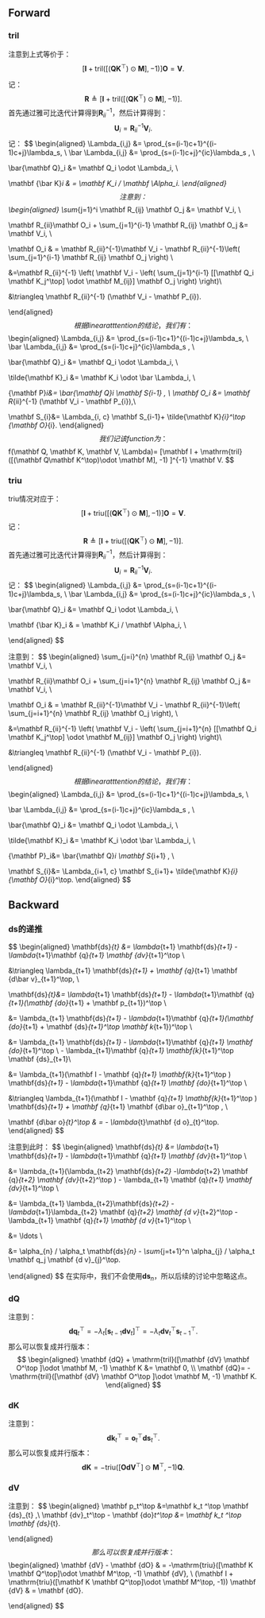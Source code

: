 ## Forward

### tril

注意到上式等价于：
$$
[\mathbf I + \mathrm{tril}([(\mathbf Q\mathbf K^\top)\odot \mathbf M], -1) ] \mathbf O = \mathbf V.
$$

记：
$$
\mathbf R\triangleq [\mathbf I + \mathrm{tril}([(\mathbf Q\mathbf K^\top)\odot \mathbf M], -1) ] .
$$
首先通过雅可比迭代计算得到$\mathbf R_{ii}^{-1}$，然后计算得到：
$$
\mathbf U_i = \mathbf R_{ii}^{-1} \mathbf V_i.
$$
记：
$$
\begin{aligned}
\Lambda_{i,j} &= \prod_{s=(i-1)c+1}^{(i-1)c+j}\lambda_s, \\
\bar \Lambda_{i,j} &= \prod_{s=(i-1)c+j}^{ic}\lambda_s , \\

\bar{\mathbf Q}_i &=  \mathbf Q_i \odot  \Lambda_i,  \\


\mathbf {\bar K}_i & = \mathbf K_i / \mathbf \Alpha_i.
\end{aligned}
$$
注意到：
$$
\begin{aligned}
\sum_{j=1}^i \mathbf R_{ij} \mathbf O_j &= \mathbf V_i, \\

\mathbf R_{ii}\mathbf O_i + \sum_{j=1}^{i-1} \mathbf R_{ij} \mathbf O_j &= \mathbf V_i, \\

\mathbf O_i & = \mathbf R_{ii}^{-1}\mathbf V_i - \mathbf R_{ii}^{-1}\left( \sum_{j=1}^{i-1} \mathbf R_{ij} \mathbf O_j  \right) \\



&=\mathbf R_{ii}^{-1} \left( \mathbf V_i -  \left( \sum_{j=1}^{i-1} [[\mathbf Q_i \mathbf K_j^\top] \odot \mathbf M_{ij}]  \mathbf O_j  \right)  \right)\\

&\triangleq  \mathbf R_{ii}^{-1} (\mathbf V_i - \mathbf P_{i}).

\end{aligned}
$$
根据linear atttention的结论，我们有：
$$
\begin{aligned}
\Lambda_{i,j} &= \prod_{s=(i-1)c+1}^{(i-1)c+j}\lambda_s, \\
\bar \Lambda_{i,j} &= \prod_{s=(i-1)c+j}^{ic}\lambda_s , \\

\bar{\mathbf Q}_i &=  \mathbf Q_i \odot  \Lambda_i,  \\

\tilde{\mathbf K}_i &=  \mathbf K_i \odot \bar \Lambda_i,  \\

{\mathbf P}_i&=  \bar{\mathbf Q}_i  \mathbf S_{i-1} ,  \\
\mathbf O_i &=  \mathbf R_{ii}^{-1} (\mathbf V_i - \mathbf P_{i}),\\

\mathbf S_{i}&= \Lambda_{i, c} \mathbf S_{i-1}+ \tilde{\mathbf K}_{i}^\top {\mathbf O}_{i}.
\end{aligned}
$$
我们记该function为：
$$
f(\mathbf Q, \mathbf K, \mathbf V, \Lambda)= [\mathbf I + \mathrm{tril}([(\mathbf Q\mathbf K^\top)\odot \mathbf M], -1) ]^{-1} \mathbf V.
$$


### triu

triu情况对应于：
$$
[\mathbf I + \mathrm{triu}([(\mathbf Q\mathbf K^\top)\odot \mathbf M], -1) ] \mathbf O = \mathbf V.
$$
记：
$$
\mathbf R\triangleq [\mathbf I + \mathrm{triu}([(\mathbf Q\mathbf K^\top)\odot \mathbf M], -1) ] .
$$
首先通过雅可比迭代计算得到$\mathbf R_{ii}^{-1}$，然后计算得到：
$$
\mathbf U_i = \mathbf R_{ii}^{-1} \mathbf V_i.
$$
记：
$$
\begin{aligned}
\Lambda_{i,j} &= \prod_{s=(i-1)c+1}^{(i-1)c+j}\lambda_s, \\
\bar \Lambda_{i,j} &= \prod_{s=(i-1)c+j}^{ic}\lambda_s , \\

\bar{\mathbf Q}_i &=  \mathbf Q_i \odot  \Lambda_i,  \\


\mathbf {\bar K}_i & = \mathbf K_i / \mathbf \Alpha_i, \\


\end{aligned}
$$

注意到：
$$
\begin{aligned}
\sum_{j=i}^{n} \mathbf R_{ij} \mathbf O_j &= \mathbf V_i, \\

\mathbf R_{ii}\mathbf O_i + \sum_{j=i+1}^{n} \mathbf R_{ij} \mathbf O_j &= \mathbf V_i, \\

\mathbf O_i & = \mathbf R_{ii}^{-1}\mathbf V_i - \mathbf R_{ii}^{-1}\left( \sum_{j=i+1}^{n} \mathbf R_{ij} \mathbf O_j  \right), \\

&=\mathbf R_{ii}^{-1} \left( \mathbf V_i -  \left( \sum_{j=i+1}^{n} [[\mathbf Q_i \mathbf K_j^\top] \odot \mathbf M_{ij}]  \mathbf O_j  \right)  \right)\\

&\triangleq  \mathbf R_{ii}^{-1} (\mathbf V_i - \mathbf P_{i}).

\end{aligned}
$$
根据linear atttention的结论，我们有：
$$
\begin{aligned}
\Lambda_{i,j} &= \prod_{s=(i-1)c+1}^{(i-1)c+j}\lambda_s, \\

\bar \Lambda_{i,j} &= \prod_{s=(i-1)c+j}^{ic}\lambda_s , \\

\bar{\mathbf Q}_i &=  \mathbf Q_i \odot  \Lambda_i,  \\

\tilde{\mathbf K}_i &=  \mathbf K_i \odot \bar \Lambda_i,  \\

{\mathbf P}_i&=  \bar{\mathbf Q}_i  \mathbf S_{i+1} ,  \\

\mathbf S_{i}&= \Lambda_{i+1, c} \mathbf S_{i+1}+ \tilde{\mathbf K}_{i} {\mathbf O}_{i}^\top.
\end{aligned}
$$




## Backward

### $\mathbf {ds}$的递推

$$
\begin{aligned}
\mathbf{ds}_{t}
&= \lambda_{t+1} \mathbf{ds}_{t+1} - \lambda_{t+1}\mathbf {q}_{t+1} \mathbf {dv}_{t+1}^\top \\

&\triangleq \lambda_{t+1} \mathbf{ds}_{t+1} + \mathbf {q}_{t+1} \mathbf {d\bar v}_{t+1}^\top,    \\

\mathbf{ds}_{t}&= \lambda_{t+1} \mathbf{ds}_{t+1} - \lambda_{t+1}\mathbf {q}_{t+1}(\mathbf {do}_{t+1} + \mathbf p_{t+1})^\top \\

&= \lambda_{t+1} \mathbf{ds}_{t+1} - \lambda_{t+1}\mathbf {q}_{t+1}(\mathbf {do}_{t+1} + \mathbf {ds}_{t+1}^\top \mathbf k_{t+1})^\top \\

&= \lambda_{t+1} \mathbf{ds}_{t+1} - \lambda_{t+1}\mathbf {q}_{t+1} \mathbf {do}_{t+1}^\top \ - \lambda_{t+1}\mathbf {q}_{t+1} \mathbf{k}_{t+1}^\top \mathbf {ds}_{t+1}\\

&= \lambda_{t+1}(\mathbf I - \mathbf {q}_{t+1} \mathbf{k}_{t+1}^\top ) \mathbf{ds}_{t+1} - \lambda_{t+1}\mathbf {q}_{t+1} \mathbf {do}_{t+1}^\top \\

&\triangleq  \lambda_{t+1}(\mathbf I - \mathbf {q}_{t+1} \mathbf{k}_{t+1}^\top ) \mathbf{ds}_{t+1} + \mathbf {q}_{t+1} \mathbf {d\bar o}_{t+1}^\top , \\

\mathbf {d\bar o}_{t}^\top & = - \lambda_{t}\mathbf {d o}_{t}^\top.
\end{aligned}
$$

注意到此时：
$$
\begin{aligned}
\mathbf{ds}_{t}
&= \lambda_{t+1} \mathbf{ds}_{t+1} - \lambda_{t+1}\mathbf {q}_{t+1} \mathbf {dv}_{t+1}^\top \\


&= \lambda_{t+1}(\lambda_{t+2} \mathbf{ds}_{t+2} -\lambda_{t+2} \mathbf {q}_{t+2} \mathbf {dv}_{t+2}^\top ) - \lambda_{t+1} \mathbf {q}_{t+1} \mathbf {dv}_{t+1}^\top  \\

&=  \lambda_{t+1} \lambda_{t+2}\mathbf{ds}_{t+2} - \lambda_{t+1}\lambda_{t+2}  \mathbf {q}_{t+2} \mathbf {d v}_{t+2}^\top -  \lambda_{t+1} \mathbf {q}_{t+1} \mathbf {d v}_{t+1}^\top \\

&= \ldots \\

&=  \alpha_{n} / \alpha_t \mathbf{ds}_{n} - \sum_{j=t+1}^n \alpha_{j} / \alpha_t \mathbf q_j \mathbf {d v}_{j}^\top.

\end{aligned}
$$
在实际中，我们不会使用$\mathbf {ds}_n$，所以后续的讨论中忽略这点。



### $\mathbf {dQ}$

注意到：
$$
\mathbf {dq}_t^\top= -\lambda_t  \left[\mathbf {s}_{t-1}\mathbf {dv}_t\right]^\top
=-\lambda_t \mathbf {dv}_t^\top \mathbf {s}_{t-1}^\top
.
$$
那么可以恢复成并行版本：
$$
\begin{aligned}
\mathbf {dQ} +  \mathrm{tril}([\mathbf {dV} \mathbf O^\top ]\odot \mathbf M, -1)   \mathbf K &= \mathbf 0, \\
\mathbf {dQ}= -\mathrm{tril}([\mathbf {dV} \mathbf O^\top ]\odot \mathbf M, -1)   \mathbf K.
\end{aligned}
$$


### $\mathbf {dK}$

注意到：
$$
\mathbf {dk}_t^\top=  \mathbf o_t^\top \mathbf {ds}_t  ^\top.
$$
那么可以恢复成并行版本：
$$
\mathbf {dK} = -\mathrm{triu}([\mathbf O \mathbf {dV}^\top]\odot \mathbf M^\top, -1) \mathbf {Q}.
$$


### $\mathbf {dV}$

注意到：
$$
\begin{aligned}
\mathbf p_t^\top  &=\mathbf k_t ^\top \mathbf {ds}_{t} ,\\
\mathbf {dv}_t^\top - \mathbf {do}_t^\top &= \mathbf k_t ^\top \mathbf {ds}_{t}.


\end{aligned}
$$
那么可以恢复成并行版本：
$$
\begin{aligned}
\mathbf {dV} - \mathbf {dO} & = -\mathrm{triu}([\mathbf K \mathbf Q^\top]\odot \mathbf M^\top, -1) \mathbf {dV}, \\
(\mathbf I + \mathrm{triu}([\mathbf K \mathbf Q^\top]\odot \mathbf M^\top, -1)) \mathbf {dV} & = \mathbf {dO}.

\end{aligned}
$$
